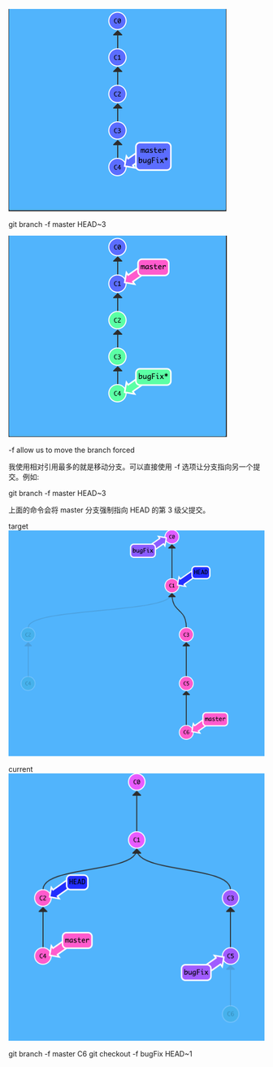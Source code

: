 ![](../images/2020-04-27-22-11-00.png)

git branch -f master HEAD~3

![](../images/2020-04-27-22-11-33.png)

-f allow us to move the branch forced



我使用相对引用最多的就是移动分支。可以直接使用 -f 选项让分支指向另一个提交。例如:

git branch -f master HEAD~3

上面的命令会将 master 分支强制指向 HEAD 的第 3 级父提交。






target
![](../images/2020-04-27-22-24-05.png)

current
![](../images/2020-04-27-22-25-13.png)


git branch -f master C6
git checkout -f bugFix HEAD~1